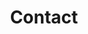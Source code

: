 ---
title: "Contact"
meta_title: ""
description: "Contact Lyd to find out about availability, services, and pricing"
draft: false
banner:
    tagline1: "I want to marry you!"
    tagline2: "Finished reading about me? Lets talk about you."
message_textarea:
    title: "Your ideas so far"
    description: "Tell me the date and venue (if known), along with anything else you think is relevant."
---